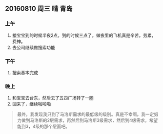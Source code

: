 ## 20160810 周三  晴  青岛

### 上午

1. 接宝宝到的时候半夜2点，到的时候三点了。做夜里的飞机真是辛苦。劳累，费神。
2. 去公司继续做搜索功能 

### 下午

1. 搜索基本完成


### 晚上

1. 和宝宝去台东，然后去了五四广场转了一圈
2. 回来了，继续啪啪啪

> 最终，我发现我只到了马洛斯需求的最低级的级别。真是不幸啊。我一定努力做到马洛斯的2层需求，再然后到马洛斯3级需求，然后到4级需求。希望能到3，4级的那个层面吧。


